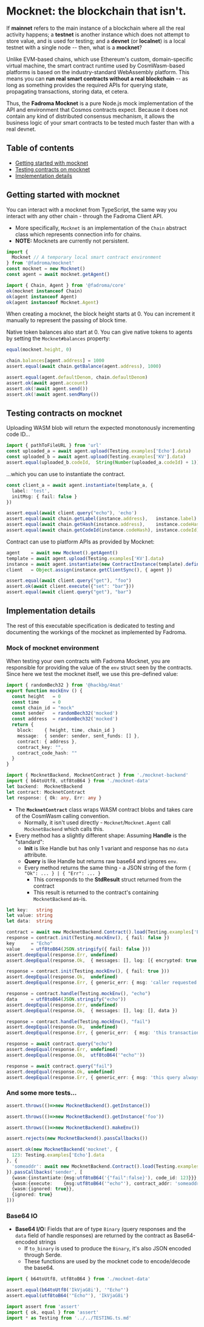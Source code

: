 # Mocknet: the blockchain that isn't.

If **mainnet** refers to the main instance of a blockchain where all the real activity happens;
a **testnet** is another instance which does not attempt to store value, and is used for testing;
and a **devnet** (or **localnet**) is a local testnet with a single node -- then, what is a
**mocknet**?

Unlike EVM-based chains, which use Ethereum's custom, domain-specific virtual machine, the
smart contract runtime used by CosmWasm-based platforms is based on the industry-standard
WebAssembly platform. This means you can **run real smart contracts without a real blockchain** --
as long as something provides the required APIs for querying state, propagating transactions,
storing data, et cetera.

Thus, the **Fadroma Mocknet** is a pure Node.js mock implementation of the API and environment
that Cosmos contracts expect. Because it does not contain any kind of distributed consensus
mechanism, it allows the business logic of your smart contracts to be tested much faster
than with a real devnet.

## Table of contents

* [Getting started with mocknet](#getting-started-with-mocknet)
* [Testing contracts on mocknet](#testing-contracts-on-mocknet)
* [Implementation details](#implementation-details)

## Getting started with mocknet

You can interact with a mocknet from TypeScript, the same way you interact with any other chain -
through the Fadroma Client API. 

* More specifically, `Mocknet` is an implementation of the `Chain`
  abstract class which represents connection info for chains.
* **NOTE:** Mocknets are currently not persistent.

```typescript
import {
  Mocknet // A temporary local smart contract environment
} from '@fadroma/mocknet'
const mocknet = new Mocknet()
const agent = await mocknet.getAgent()

import { Chain, Agent } from '@fadroma/core'
ok(mocknet instanceof Chain)
ok(agent instanceof Agent)
ok(agent instanceof Mocknet.Agent)
```

When creating a mocknet, the block height starts at 0.
You can increment it manually to represent the passing of block time.

Native token balances also start at 0. You can give native tokens to agents by
setting the `Mocknet#balances` property:

```typescript
equal(mocknet.height, 0)

chain.balances[agent.address] = 1000
assert.equal(await chain.getBalance(agent.address), 1000)

assert.equal(agent.defaultDenom, chain.defaultDenom)
assert.ok(await agent.account)
assert.ok(!await agent.send())
assert.ok(!await agent.sendMany())
```

## Testing contracts on mocknet

Uploading WASM blob will return the expected monotonously incrementing code ID...

```typescript
import { pathToFileURL } from 'url'
const uploaded_a = await agent.upload(Testing.examples['Echo'].data)
const uploaded_b = await agent.upload(Testing.examples['KV'].data)
assert.equal(uploaded_b.codeId,  String(Number(uploaded_a.codeId) + 1))
```

...which you can use to instantiate the contract.

```typescript
const client_a = await agent.instantiate(template_a, {
  label: 'test',
  initMsg: { fail: false }
})

assert.equal(await client.query("echo"), 'echo')
assert.equal(await chain.getLabel(instance.address),   instance.label)
assert.equal(await chain.getHash(instance.address),    instance.codeHash)
assert.equal(await chain.getCodeId(instance.codeHash), instance.codeId)
```

Contract can use to platform APIs as provided by Mocknet:

```typescript
agent    = await new Mocknet().getAgent()
template = await agent.upload(Testing.examples['KV'].data)
instance = await agent.instantiate(new ContractInstance(template).define({ label: 'test', initMsg: { value: "foo" } }))
client   = Object.assign(instance.getClientSync(), { agent })

assert.equal(await client.query("get"), "foo")
assert.ok(await client.execute({"set": "bar"}))
assert.equal(await client.query("get"), "bar")
```

## Implementation details

The rest of this executable specification is dedicated to testing and documenting the workings
of the mocknet as implemented by Fadroma.

### Mock of mocknet environment

When testing your own contracts with Fadroma Mocknet, you are responsible
for providing the value of the `env` struct seen by the contracts.
Since here we test the mocknet itself, we use this pre-defined value:

```typescript
import { randomBech32 } from '@hackbg/4mat'
export function mockEnv () {
  const height   = 0
  const time     = 0
  const chain_id = "mock"
  const sender   = randomBech32('mocked')
  const address  = randomBech32('mocked')
  return {
    block:    { height, time, chain_id }
    message:  { sender: sender, sent_funds: [] },
    contract: { address },
    contract_key: "",
    contract_code_hash: ""
  }
}
```

```typescript
import { MocknetBackend, MocknetContract } from './mocknet-backend'
import { b64toUtf8, utf8toB64 } from './mocknet-data'
let backend:  MocknetBackend
let contract: MocknetContract
let response: { Ok: any, Err: any }
```

* The **`MocknetContract`** class wraps WASM contract blobs and takes care of the CosmWasm
  calling convention.
  * Normally, it isn't used directly - `Mocknet`/`Mocknet.Agent` call
    `MocknetBackend` which calls this.
* Every method has a slightly different shape: Assuming **Handle** is the "standard":
  * **Init** is like Handle but has only 1 variant and response has no `data` attribute.
  * **Query** is like Handle but returns raw base64 and ignores `env`.
  * Every method returns the same thing - a JSON string of the form `{ "Ok": ... } | { "Err": ... }`
    * This corresponds to the **StdResult** struct returned from the contract
    * This result is returned to the contract's containing `MocknetBackend` as-is.

```typescript
let key:   string
let value: string
let data:  string

contract = await new MocknetBackend.Contract().load(Testing.examples['Echo'].data)
response = contract.init(Testing.mockEnv(), { fail: false })
key      = "Echo"
value    = utf8toB64(JSON.stringify({ fail: false }))
assert.deepEqual(response.Err, undefined)
assert.deepEqual(response.Ok,  { messages: [], log: [{ encrypted: true, key, value }] })

response = contract.init(Testing.mockEnv(), { fail: true }))
assert.deepEqual(response.Ok,  undefined)
assert.deepEqual(response.Err, { generic_err: { msg: 'caller requested the init to fail' } })

response = contract.handle(Testing.mockEnv(), "echo")
data     = utf8toB64(JSON.stringify("echo"))
assert.deepEqual(response.Err, undefined)
assert.deepEqual(response.Ok,  { messages: [], log: [], data })

response = contract.handle(Testing.mockEnv(), "fail")
assert.deepEqual(response.Ok,  undefined)
assert.deepEqual(response.Err, { generic_err:  { msg: 'this transaction always fails' } })

response = await contract.query("echo")
assert.deepEqual(response.Err, undefined)
assert.deepEqual(response.Ok,  utf8toB64('"echo"'))

response = await contract.query("fail")
assert.deepEqual(response.Ok, undefined)
assert.deepEqual(response.Err, { generic_err: { msg: 'this query always fails' } })
```

### And some more tests...

```typescript
assert.throws(()=>new MocknetBackend().getInstance())

assert.throws(()=>new MocknetBackend().getInstance('foo'))

assert.throws(()=>new MocknetBackend().makeEnv())

assert.rejects(new MocknetBackend().passCallbacks())

assert.ok(new MocknetBackend('mocknet', {
  123: Testing.examples['Echo'].data
}, {
  'someaddr': await new MocknetBackend.Contract().load(Testing.examples['Echo'].data)
}).passCallbacks('sender', [
  {wasm:{instantiate:{msg:utf8toB64('{"fail":false}'), code_id: 123}}},
  {wasm:{execute:    {msg:utf8toB64('"echo"'), contract_addr: 'someaddr'}}},
  {wasm:{ignored: true}},
  {ignored: true}
]))
```

### Base64 IO

* **Base64 I/O:** Fields that are of type `Binary` (query responses and the `data` field of handle
  responses) are returned by the contract as Base64-encoded strings
  * If `to_binary` is used to produce the `Binary`, it's also JSON encoded through Serde.
  * These functions are used by the mocknet code to encode/decode the base64.

```typescript
import { b64toUtf8, utf8toB64 } from './mocknet-data'

assert.equal(b64toUtf8('IkVjaG8i'), '"Echo"')
assert.equal(utf8toB64('"Echo"'), 'IkVjaG8i')
```

```typescript
import assert from 'assert'
import { ok, equal } from 'assert'
import * as Testing from '../../TESTING.ts.md'
```
